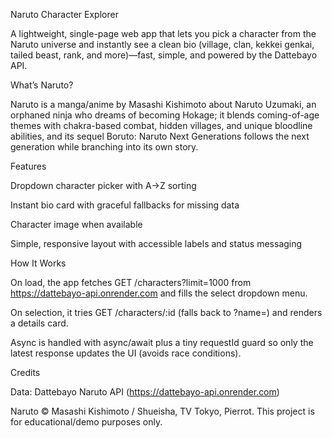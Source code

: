 Naruto Character Explorer

A lightweight, single-page web app that lets you pick a character from the Naruto universe and instantly see a clean bio (village, clan, kekkei genkai, tailed beast, rank, and more)—fast, simple, and powered by the Dattebayo API.

What’s Naruto?

Naruto is a manga/anime by Masashi Kishimoto about Naruto Uzumaki, an orphaned ninja who dreams of becoming Hokage; it blends coming-of-age themes with chakra-based combat, hidden villages, and unique bloodline abilities, and its sequel Boruto: Naruto Next Generations follows the next generation while branching into its own story.

Features

Dropdown character picker with A→Z sorting

Instant bio card with graceful fallbacks for missing data

Character image when available

Simple, responsive layout with accessible labels and status messaging

How It Works

On load, the app fetches GET /characters?limit=1000 from https://dattebayo-api.onrender.com
 and fills the select dropdown menu.

On selection, it tries GET /characters/:id (falls back to ?name=) and renders a details card.

Async is handled with async/await plus a tiny requestId guard so only the latest response updates the UI (avoids race conditions).

Credits

Data: Dattebayo Naruto API (https://dattebayo-api.onrender.com)

Naruto © Masashi Kishimoto / Shueisha, TV Tokyo, Pierrot. This project is for educational/demo purposes only.
